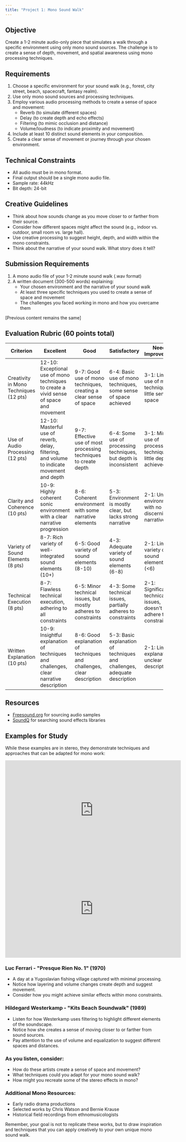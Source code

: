 ```yaml
---
title: "Project 1: Mono Sound Walk"
---
```


<!-- ## Silent Film in Mono

Pick a silent film from the [Archive.org silent film archive](https://archive.org/details/silenthalloffame). Create a sound design for any 30-second clip in the movie you choose. Add enough sound effects to create a feeling of realism. You are limited to **mono-playback**, so imagine simulating a space with only one channel. You could accomplish this using reverb, delay, filtering, or loudness.

Submit a rendered video file to D2L and a paragraph explaining your spatialization process using the project's limitations.

See [SoundQ](https://www.prosoundeffects.com/soundq/) for a great way to search through freesound.org and other sound effects libraries. -->

## Objective
Create a 1-2 minute audio-only piece that simulates a walk through a specific environment using only mono sound sources. The challenge is to create a sense of depth, movement, and spatial awareness using mono processing techniques.

## Requirements
1. Choose a specific environment for your sound walk (e.g., forest, city street, beach, spacecraft, fantasy realm).
2. Use only mono sound sources and processing techniques.
3. Employ various audio processing methods to create a sense of space and movement:
   - Reverb (to simulate different spaces)
   - Delay (to create depth and echo effects)
   - Filtering (to mimic occlusion and distance)
   - Volume/loudness (to indicate proximity and movement)
4. Include at least 10 distinct sound elements in your composition.
5. Create a clear sense of movement or journey through your chosen environment.

## Technical Constraints
- All audio must be in mono format.
- Final output should be a single mono audio file.
- Sample rate: 44kHz
- Bit depth: 24-bit

## Creative Guidelines
- Think about how sounds change as you move closer to or farther from their source.
- Consider how different spaces might affect the sound (e.g., indoor vs. outdoor, small room vs. large hall).
- Use creative processing to suggest height, depth, and width within the mono constraints.
- Think about the narrative of your sound walk. What story does it tell?

## Submission Requirements
1. A mono audio file of your 1-2 minute sound walk (.wav format)
2. A written document (300-500 words) explaining:
   - Your chosen environment and the narrative of your sound walk
   - At least three specific techniques you used to create a sense of space and movement
   - The challenges you faced working in mono and how you overcame them


[Previous content remains the same]

## Evaluation Rubric (60 points total)

| Criterion | Excellent | Good | Satisfactory | Needs Improvement |
|-----------|-----------|------|--------------|-------------------|
| Creativity in Mono Techniques (12 pts) | 12-10: Exceptional use of mono techniques to create a vivid sense of space and movement | 9-7: Good use of mono techniques, creating a clear sense of space | 6-4: Basic use of mono techniques, some sense of space achieved | 3-1: Limited use of mono techniques, little sense of space |
| Use of Audio Processing (12 pts) | 12-10: Masterful use of reverb, delay, filtering, and volume to indicate movement and depth | 9-7: Effective use of most processing techniques to create depth | 6-4: Some use of processing techniques, but depth is inconsistent | 3-1: Minimal use of processing techniques, little depth achieved |
| Clarity and Coherence (10 pts) | 10-9: Highly coherent sonic environment with a clear narrative progression | 8-6: Coherent environment with some narrative elements | 5-3: Environment is mostly clear, but lacks strong narrative | 2-1: Unclear environment with no discernible narrative |
| Variety of Sound Elements (8 pts) | 8-7: Rich variety of well-integrated sound elements (10+) | 6-5: Good variety of sound elements (8-10) | 4-3: Adequate variety of sound elements (6-8) | 2-1: Limited variety of sound elements (<6) |
| Technical Execution (8 pts) | 8-7: Flawless technical execution, adhering to all constraints | 6-5: Minor technical issues, but mostly adheres to constraints | 4-3: Some technical issues, partially adheres to constraints | 2-1: Significant technical issues, doesn't adhere to constraints |
| Written Explanation (10 pts) | 10-9: Insightful explanation of techniques and challenges, clear narrative description | 8-6: Good explanation of techniques and challenges, clear description | 5-3: Basic explanation of techniques and challenges, adequate description | 2-1: Limited explanation, unclear description |


## Resources
- [Freesound.org](https://freesound.org/) for sourcing audio samples
- [SoundQ](https://www.prosoundeffects.com/soundq/) for searching sound effects libraries

## Examples for Study

While these examples are in stereo, they demonstrate techniques and approaches that can be adapted for mono work:

<iframe width="560" height="315" src="https://www.youtube.com/embed/8C6XlF_2VrQ?si=Wqcf8nJKqOrfiJUS" title="YouTube video player" frameborder="0" allow="accelerometer; autoplay; clipboard-write; encrypted-media; gyroscope; picture-in-picture; web-share" referrerpolicy="strict-origin-when-cross-origin" allowfullscreen></iframe>

<iframe width="560" height="315" src="https://www.youtube.com/embed/hg96nU6ltLk?si=52ITrKX7DGBBFJsG" title="YouTube video player" frameborder="0" allow="accelerometer; autoplay; clipboard-write; encrypted-media; gyroscope; picture-in-picture; web-share" referrerpolicy="strict-origin-when-cross-origin" allowfullscreen></iframe>

### Luc Ferrari - "Presque Rien No. 1" (1970)
   - A day at a Yugoslavian fishing village captured with minimal processing.
   - Notice how layering and volume changes create depth and suggest movement.
   - Consider how you might achieve similar effects within mono constraints.
### Hildegard Westerkamp - "Kits Beach Soundwalk" (1989)
   - Listen for how Westerkamp uses filtering to highlight different elements of the soundscape.
   - Notice how she creates a sense of moving closer to or farther from sound sources.
   - Pay attention to the use of volume and equalization to suggest different spaces and distances.

### As you listen, consider:
- How do these artists create a sense of space and movement?
- What techniques could you adapt for your mono sound walk?
- How might you recreate some of the stereo effects in mono?

### Additional Mono Resources:
- Early radio drama productions
- Selected works by Chris Watson and Bernie Krause
- Historical field recordings from ethnomusicologists

Remember, your goal is not to replicate these works, but to draw inspiration and techniques that you can apply creatively to your own unique mono sound walk.